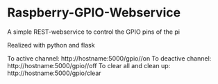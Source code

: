 # Raspberry-GPIO-Webservice
A simple REST-webservice to control the GPIO pins of the pi 

Realized with python and flask

To active channel: http://hostname:5000/gpio/<channel>/on
To deactive channel: http://hostname:5000/gpio/<channel>/off
To clear all and clean up: http://hostname:5000/gpio/clear
